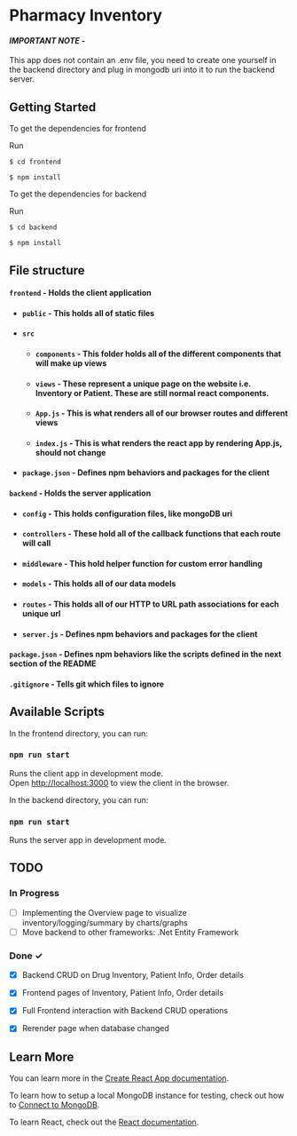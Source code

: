 # Pharmacy Inventory

#### _**IMPORTANT NOTE**_ - 
This app does not contain an .env file, you need to create one yourself in the backend directory and plug in mongodb uri into it to run the backend server.

## Getting Started
To get the dependencies for frontend

Run

`$ cd frontend`

`$ npm install`

To get the dependencies for backend

Run

`$ cd backend`

`$ npm install`


## File structure
#### `frontend` - Holds the client application
- #### `public` - This holds all of static files
- #### `src`
    - #### `components` - This folder holds all of the different components that will make up views
    - #### `views` - These represent a unique page on the website i.e. Inventory or Patient. These are still normal react components.
    - #### `App.js` - This is what renders all of our browser routes and different views
    - #### `index.js` - This is what renders the react app by rendering App.js, should not change
- #### `package.json` - Defines npm behaviors and packages for the client
#### `backend` - Holds the server application
- #### `config` - This holds configuration files, like mongoDB uri
- #### `controllers` - These hold all of the callback functions that each route will call
- #### `middleware` - This hold helper function for custom error handling
- #### `models` - This holds all of our data models
- #### `routes` - This holds all of our HTTP to URL path associations for each unique url
- #### `server.js` - Defines npm behaviors and packages for the client
#### `package.json` - Defines npm behaviors like the scripts defined in the next section of the README
#### `.gitignore` - Tells git which files to ignore


## Available Scripts

In the frontend directory, you can run:

### `npm run start`

Runs the client app in development mode.<br>
Open [http://localhost:3000](http://localhost:3000) to view the client in the browser.

In the backend directory, you can run:

### `npm run start`

Runs the server app in development mode.<br>

## TODO

### In Progress

- [ ] Implementing the Overview page to visualize inventory/logging/summary by charts/graphs
- [ ] Move backend to other frameworks: .Net Entity Framework

### Done ✓

- [x] Backend CRUD on Drug Inventory, Patient Info, Order details
- [x] Frontend pages of Inventory, Patient Info, Order details
- [x] Full Frontend interaction with Backend CRUD operations
- [x] Rerender page when database changed


## Learn More

You can learn more in the [Create React App documentation](https://facebook.github.io/create-react-app/docs/getting-started).

To learn how to setup a local MongoDB instance for testing, check out how to [Connect to MongoDB](https://docs.mongodb.com/guides/server/drivers/).

To learn React, check out the [React documentation](https://reactjs.org/).
